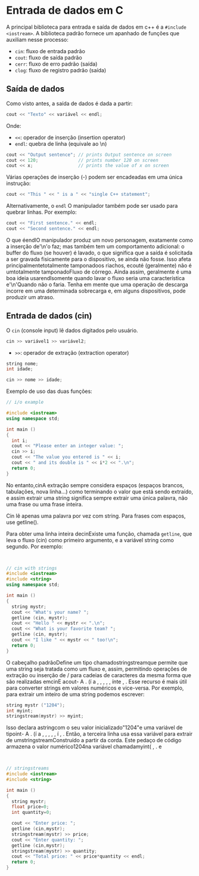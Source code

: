 # Entrada de dados em C
A principal biblioteca para entrada e saída de dados em c++ é a `#include <iostream>`. A biblioteca padrão fornece um apanhado de funções que auxiliam nesse processo:

- `cin`: fluxo de entrada padrão
- `cout`: fluxo de saída padrão
- `cerr`: fluxo de erro padrão (saída)
- `clog`: fluxo de registro padrão (saída)

## Saída de dados
Como visto antes, a saída de dados é dada a partir:
```cpp
cout << "Texto" << variável << endl;
```
Onde: 
- `<<`: operador de inserção (insertion operator)
- `endl`: quebra de linha (equivale ao \n)

```cpp
cout << "Output sentence"; // prints Output sentence on screen
cout << 120;               // prints number 120 on screen
cout << x;                 // prints the value of x on screen
```

Várias operações de inserção (-) podem ser encadeadas em uma única instrução:
```cpp
cout << "This " << " is a " << "single C++ statement";
```
Alternativamente, o `endl` O manipulador também pode ser usado para quebrar linhas. Por exemplo:
```cpp
cout << "First sentence." << endl;
cout << "Second sentence." << endl;
```
O que éendlO manipulador produz um novo personagem, exatamente como a inserção de'\n'o faz; mas também tem um comportamento adicional: o buffer do fluxo (se houver) é lavado, o que significa que a saída é solicitada a ser gravada fisicamente para o dispositivo, se ainda não fosse. Isso afeta principalmentetotalmente tamponadoos riachos, ecouté (geralmente) não é umtotalmente tamponadoFluxo de córrego. Ainda assim, geralmente é uma boa ideia usarendlsomente quando lavar o fluxo seria uma característica e'\n'Quando não o faria. Tenha em mente que uma operação de descarga incorre em uma determinada sobrecarga e, em alguns dispositivos, pode produzir um atraso.

## Entrada de dados (cin)
O `cin` (console input) lê dados digitados pelo usuário.

```cpp
cin >> variável1 >> variável2;
```
- `>>`: operador de extração (extraction operator)

```cpp
string nome;
int idade;

cin >> nome >> idade;
```

Exemplo de uso das duas funções:
```cpp
// i/o example

#include <iostream>
using namespace std;

int main ()
{
  int i;
  cout << "Please enter an integer value: ";
  cin >> i;
  cout << "The value you entered is " << i;
  cout << " and its double is " << i*2 << ".\n";
  return 0;
}
```
No entanto,cinA extração sempre considera espaços (espaços brancos, tabulações, nova linha...) como terminando o valor que está sendo extraído, e assim extrair uma string significa sempre extrair uma única palavra, não uma frase ou uma frase inteira.

Cin lê apenas uma palavra por vez com string. Para frases com espaços, use getline().

Para obter uma linha inteira decinExiste uma função, chamada `getline`, que leva o fluxo (cin) como primeiro argumento, e a variável string como segundo. Por exemplo:

```cpp
 	

// cin with strings
#include <iostream>
#include <string>
using namespace std;

int main ()
{
  string mystr;
  cout << "What's your name? ";
  getline (cin, mystr);
  cout << "Hello " << mystr << ".\n";
  cout << "What is your favorite team? ";
  getline (cin, mystr);
  cout << "I like " << mystr << " too!\n";
  return 0;
}
```

O cabeçalho padrão<sstream>Define um tipo chamadostringstreamque permite que uma string seja tratada como um fluxo e, assim, permitindo operações de extração ou inserção de / para cadeias de caracteres da mesma forma que são realizadas emcinE acout- A . (í a , , , , , ínte , . Esse recurso é mais útil para converter strings em valores numéricos e vice-versa. Por exemplo, para extrair um inteiro de uma string podemos escrever:

```cpp
string mystr ("1204");
int myint;
stringstream(mystr) >> myint;
```

Isso declara astringcom o seu valor inicializado"1204"e uma variável de tipoint- A . (í a , , , , , í , . Então, a terceira linha usa essa variável para extrair de umstringstreamConstruído a partir da corda. Este pedaço de código armazena o valor numérico1204na variável chamadamyint( , . e

```cpp
 	

// stringstreams
#include <iostream>
#include <string>

int main ()
{
  string mystr;
  float price=0;
  int quantity=0;

  cout << "Enter price: ";
  getline (cin,mystr);
  stringstream(mystr) >> price;
  cout << "Enter quantity: ";
  getline (cin,mystr);
  stringstream(mystr) >> quantity;
  cout << "Total price: " << price*quantity << endl;
  return 0;
}
```
